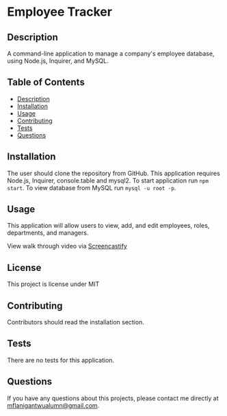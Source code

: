 # Employee Tracker

## Description
A command-line application to manage a company's employee database, using Node.js, Inquirer, and MySQL.

## Table of Contents
* [Description](#description)
* [Installation](#installation)
* [Usage](#usage)
* [Contributing](#contributing)
* [Tests](#tests)
* [Questions](#questions)

## Installation
The user should clone the repository from GitHub. This application requires Node.js, Inquirer, console.table and mysql2. To start application run `npm start`. To view database from MySQL run `mysql -u root -p`.

## Usage
This application will allow users to view, add, and edit employees, roles, departments, and managers.

View walk through video via [Screencastify](x)

## License
This project is license under MIT

## Contributing
Contributors should read the installation section.

## Tests
There are no tests for this application.

## Questions
If you have any questions about this projects, please contact me directly at mflanigantwualumn@gmail.com.
